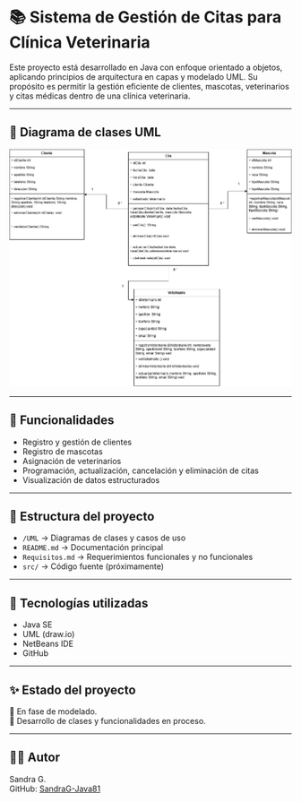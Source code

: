 
# 📚 Sistema de Gestión de Citas para Clínica Veterinaria

Este proyecto está desarrollado en Java con enfoque orientado a objetos, aplicando principios de arquitectura en capas y modelado UML. Su propósito es permitir la gestión eficiente de clientes, mascotas, veterinarios y citas médicas dentro de una clínica veterinaria.

---

## 🧩 Diagrama de clases UML

![Diagrama de clases UML](UML/SistemaCitasVeterinaria.drawio.png)

---

## 📌 Funcionalidades

- Registro y gestión de clientes
- Registro de mascotas
- Asignación de veterinarios
- Programación, actualización, cancelación y eliminación de citas
- Visualización de datos estructurados

---

## 📁 Estructura del proyecto

- `/UML` → Diagramas de clases y casos de uso
- `README.md` → Documentación principal
- `Requisitos.md` → Requerimientos funcionales y no funcionales
- `src/` → Código fuente (próximamente)

---

## 🔧 Tecnologías utilizadas

- Java SE
- UML (draw.io)
- NetBeans IDE
- GitHub

---

## ✨ Estado del proyecto

📌 En fase de modelado.  
📌 Desarrollo de clases y funcionalidades en proceso.

---

## 👩‍💻 Autor

Sandra G.  
GitHub: [SandraG-Java81](https://github.com/SandraG-Java81)
